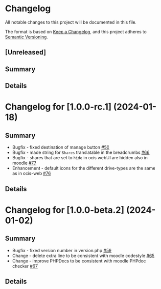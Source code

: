 # Changelog

All notable changes to this project will be documented in this file.

The format is based on [Keep a Changelog](https://keepachangelog.com/en/1.0.0/),
and this project adheres to [Semantic Versioning](https://semver.org/spec/v2.0.0.html).

## [Unreleased]

## Summary

## Details

# Changelog for [1.0.0-rc.1] (2024-01-18)

## Summary

* Bugfix - fixed destination of manage button [#50](https://github.com/owncloud/moodle-repository_ocis/issues/50)
* Bugfix - made string for `Shares` translatable in the breadcrumbs [#66](https://github.com/owncloud/moodle-repository_ocis/issues/66)
* Bugfix - shares that are set to `hide` in ocis webUI are hidden also in moodle [#77](https://github.com/owncloud/moodle-repository_ocis/pull/77)
* Enhancement - default icons for the different drive-types are the same as in ocis-web [#76](https://github.com/owncloud/moodle-repository_ocis/pull/76)

## Details

# Changelog for [1.0.0-beta.2] (2024-01-02)

## Summary

* Bugfix - fixed version number in version.php [#59](https://github.com/owncloud/moodle-repository_ocis/pull/59)
* Change - delete extra line to be consistent with moodle codestyle [#65](https://github.com/owncloud/moodle-repository_ocis/pull/65)
* Change - improve PHPDocs to be consistent with moodle PHPdoc checker [#67](https://github.com/owncloud/moodle-repository_ocis/pull/67)

## Details

